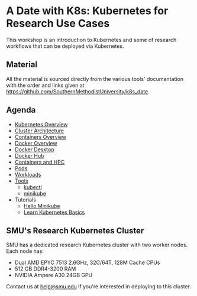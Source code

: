 # A Date with K8s: Kubernetes for Research Use Cases

This workshop is an introduction to Kubernetes and some of research workflows
that can be deployed via Kubernetes.

## Material

All the material is sourced directly from the various tools' documentation with
the order and links given at 
<https://github.com/SouthernMethodistUniversity/k8s_date>.

## Agenda

- [Kubernetes Overview](https://kubernetes.io/docs/concepts/overview/)
- [Cluster Architecture](https://kubernetes.io/docs/concepts/architecture/)
- [Containers Overview](https://kubernetes.io/docs/concepts/containers/)
- [Docker Overview](https://docs.docker.com/get-started/overview/)
- [Docker Desktop](https://docs.docker.com/desktop/)
- [Docker Hub](https://hub.docker.com)
- [Containers and HPC](https://southernmethodistuniversity.github.io/hpc_docs/tutorials/containers/containers.html)
- [Pods](https://kubernetes.io/docs/concepts/workloads/pods/)
- [Workloads](https://kubernetes.io/docs/concepts/workloads/controllers/)
- [Tools](https://kubernetes.io/docs/tasks/tools/)
  - [kubectl](https://kubernetes.io/docs/reference/kubectl/)
  - [minikube](https://minikube.sigs.k8s.io/docs/start/)
- Tutorials
  - [Hello Minikube](https://kubernetes.io/docs/tutorials/hello-minikube/)
  - [Learn Kubernetes Basics](https://kubernetes.io/docs/tutorials/kubernetes-basics/)

## SMU's Research Kubernetes Cluster

SMU has a dedicated research Kubernetes cluster with two worker nodes. Each node
has:

- Dual AMD EPYC 7513 2.6GHz, 32C/64T, 128M Cache CPUs
- 512 GB DDR4-3200 RAM
- NVIDIA Ampere A30 24GB GPU

Contact us at <help@smu.edu> if you're interested in deploying to this cluster.

